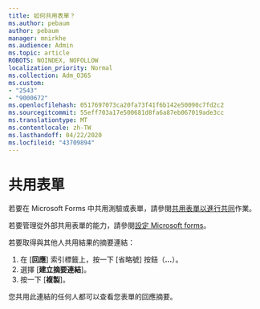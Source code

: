 ```yaml
---
title: 如何共用表單？
ms.author: pebaum
author: pebaum
manager: mnirkhe
ms.audience: Admin
ms.topic: article
ROBOTS: NOINDEX, NOFOLLOW
localization_priority: Normal
ms.collection: Adm_O365
ms.custom:
- "2543"
- "9000672"
ms.openlocfilehash: 0517697073ca20fa73f41f6b142e50090c7fd2c2
ms.sourcegitcommit: 55eff703a17e500681d8fa6a87eb067019ade3cc
ms.translationtype: MT
ms.contentlocale: zh-TW
ms.lasthandoff: 04/22/2020
ms.locfileid: "43709894"
---
```

# <a name="share-a-form"></a>共用表單

若要在 Microsoft Forms 中共用測驗或表單，請參閱[共用表單以進行共同](https://support.office.com/article/Share-a-form-to-collaborate-d5bb5cf0-8401-4c15-bb8c-8e108cd7e69b)作業。

若要管理從外部共用表單的能力，請參閱[設定 Microsoft forms](https://support.office.com/article/set-up-microsoft-forms-cc52287a-4550-464d-9a1b-457bf9df2240)。 

若要取得與其他人共用結果的摘要連結：

1. 在 [**回應**] 索引標籤上，按一下 [省略號] 按鈕（**...**）。
3. 選擇 [**建立摘要連結**]。
4. 按一下 [**複製**]。

您共用此連結的任何人都可以查看您表單的回應摘要。